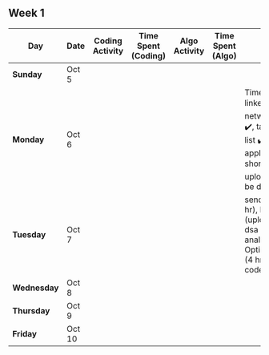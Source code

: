 ## Week 1

| Day | Date | Coding Activity | Time Spent (Coding) | Algo Activity | Time Spent (Algo) | Notes |
|---|---|---|---|---|---|---|
| **Sunday** | Oct 5 | | | | | |
| **Monday** | Oct 6 | | | | |Time spent updating linkedin ✔️ , crafting networking outreach ✔️, target companies list ✔️ - (7 hrs), 5 applications sent + 8 shortlisted ✔️ (3 hrs), upload project code (to be done)|
| **Tuesday** | Oct 7 | | | | | send 8 applications (1 hr), Backpropagation (upload code - 1 hr), dsa ( 1 hr), error analysis (3 hrs), Model Optimization(inference) (4 hrs), upload project code (30 mins)  |
| **Wednesday**| Oct 8 | | | | | |
| **Thursday**| Oct 9 | | | | | |
| **Friday** | Oct 10 | | | | | |
